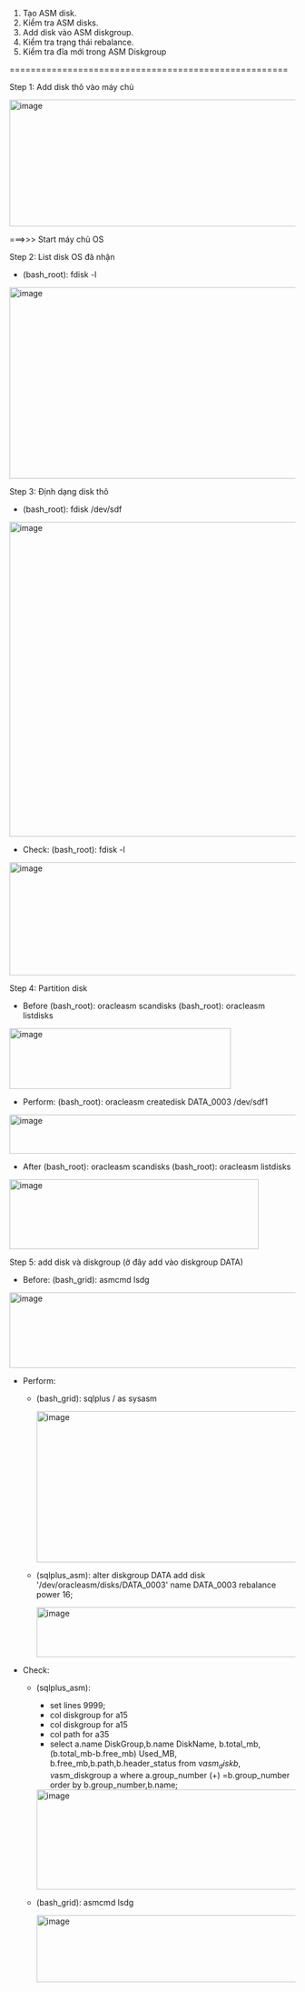 1. Tạo ASM disk.
2. Kiểm tra ASM disks.
3. Add disk vào ASM diskgroup.
4. Kiểm tra trạng thái rebalance.
5. Kiểm tra đĩa mới trong ASM Diskgroup

=====================================================

Step 1: Add disk thô vào máy chủ

<img width="580" height="223" alt="image" src="https://github.com/user-attachments/assets/b82124b1-4f34-4660-869e-82e7cbc5945d" />

===>>> Start máy chủ OS

Step 2: List disk OS đã nhận
 - (bash_root): fdisk -l
   
<img width="978" height="337" alt="image" src="https://github.com/user-attachments/assets/80325901-afdc-4d1e-8079-810c0f04cb4f" />


Step 3: Định dạng disk thô
 - (bash_root): fdisk /dev/sdf
   
<img width="757" height="554" alt="image" src="https://github.com/user-attachments/assets/9387f080-83a0-458e-ba5f-19d11ae975fb" />

- Check: (bash_root): fdisk -l
  
<img width="662" height="199" alt="image" src="https://github.com/user-attachments/assets/71633139-4ff6-42bf-a68e-512b21a40cf0" />

Step 4: Partition disk
- Before
(bash_root): oracleasm scandisks
(bash_root): oracleasm listdisks

<img width="390" height="107" alt="image" src="https://github.com/user-attachments/assets/b275ed6e-b05f-4903-b019-118b65071d72" />

- Perform:
(bash_root): oracleasm createdisk DATA_0003 /dev/sdf1

<img width="580" height="69" alt="image" src="https://github.com/user-attachments/assets/72706048-5736-4f51-82fc-9f5ed71b50dd" />

- After
(bash_root): oracleasm scandisks
(bash_root): oracleasm listdisks

<img width="439" height="123" alt="image" src="https://github.com/user-attachments/assets/bba137e4-7680-4795-951c-ffd23a88e86a" />

Step 5: add disk và diskgroup 
(ở đây add vào diskgroup DATA)
- Before: (bash_grid): asmcmd lsdg

<img width="1528" height="133" alt="image" src="https://github.com/user-attachments/assets/f3dde8a4-bf5c-4a09-b62c-dcc5e0c49f81" />

- Perform:
  + (bash_grid): sqlplus / as sysasm
   
    <img width="731" height="266" alt="image" src="https://github.com/user-attachments/assets/376ab208-a6c7-4a38-be18-1d0dad8b4218" />

  + (sqlplus_asm): alter diskgroup DATA add disk '/dev/oracleasm/disks/DATA_0003' name DATA_0003 rebalance power 16;

    <img width="1069" height="88" alt="image" src="https://github.com/user-attachments/assets/1ea6c573-725d-43c9-bc4c-6a8bf60faa36" />

- Check:
  + (sqlplus_asm):
    * set lines 9999;
    * col diskgroup for a15
    * col diskgroup for a15
    * col path for a35
    * select a.name DiskGroup,b.name DiskName, b.total_mb, (b.total_mb-b.free_mb) Used_MB, b.free_mb,b.path,b.header_status from v$asm_disk b, v$asm_diskgroup a where a.group_number (+) =b.group_number order by b.group_number,b.name;
      
    <img width="1219" height="176" alt="image" src="https://github.com/user-attachments/assets/16ba240c-2cbb-4f7f-974f-fa0b43bb593d" />

  + (bash_grid): asmcmd lsdg

    <img width="1532" height="118" alt="image" src="https://github.com/user-attachments/assets/5f8ae4b8-fdd5-4e31-905c-9ec3abeb8759" />




